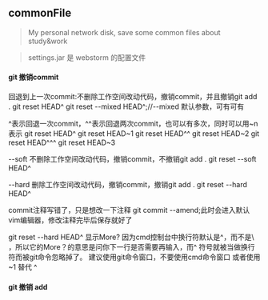 ## commonFile
>My personal network disk, save some common files about study&amp;work

>settings.jar 是 webstorm 的配置文件

#### git 撤销commit

回退到上一次commit:不删除工作空间改动代码，撤销commit，并且撤销git add .
git reset HEAD^
git reset --mixed HEAD^;//--mixed 默认参数，可有可有

^表示回退一次commit，^^表示回退两次commit，也可以有多次，同时可以用~n表示
git reset HEAD^
git reset HEAD~1
git reset HEAD^^
git reset HEAD~2
git reset HEAD^^^
git reset HEAD~3

--soft 不删除工作空间改动代码，撤销commit，不撤销git add .
git reset --soft HEAD^

--hard 删除工作空间改动代码，撤销commit，撤销git add .
git reset --hard HEAD^

commit注释写错了，只是想改一下注释
git commit --amend;此时会进入默认vim编辑器，修改注释完毕后保存就好了

git reset --hard HEAD^ 显示More?
因为cmd控制台中换行符默认是^，而不是\ ，所以它的More？的意思是问你下一行是否需要再输入，而^ 符号就被当做换行符而被git命令忽略掉了。
建议使用git命令窗口，不要使用cmd命令窗口
或者使用 ~1 替代 ^


#### git 撤销 add
